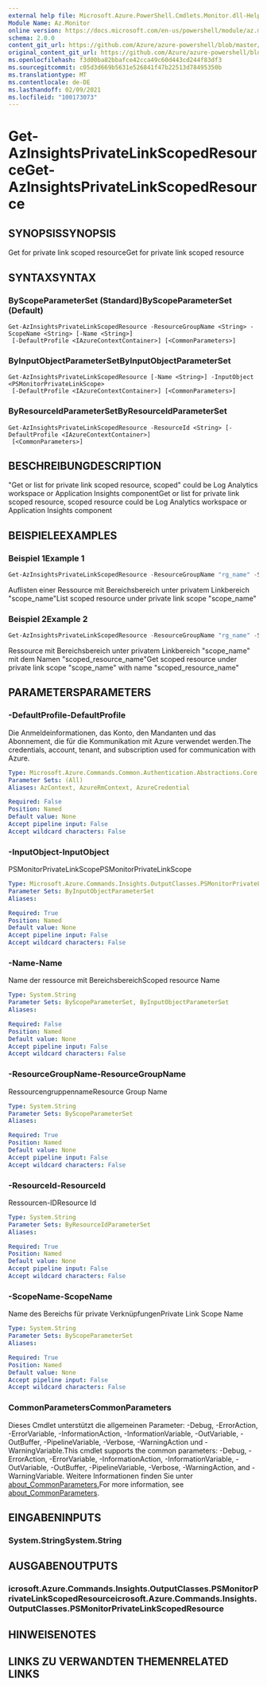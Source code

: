 ```yaml
---
external help file: Microsoft.Azure.PowerShell.Cmdlets.Monitor.dll-Help.xml
Module Name: Az.Monitor
online version: https://docs.microsoft.com/en-us/powershell/module/az.monitor/get-azinsightsprivatelinkscopedresource
schema: 2.0.0
content_git_url: https://github.com/Azure/azure-powershell/blob/master/src/Monitor/Monitor/help/Get-AzInsightsPrivateLinkScopedResource.md
original_content_git_url: https://github.com/Azure/azure-powershell/blob/master/src/Monitor/Monitor/help/Get-AzInsightsPrivateLinkScopedResource.md
ms.openlocfilehash: f3d00ba82bbafce42cca49c60d443cd244f83df3
ms.sourcegitcommit: c05d3d669b5631e526841f47b22513d78495350b
ms.translationtype: MT
ms.contentlocale: de-DE
ms.lasthandoff: 02/09/2021
ms.locfileid: "100173073"
---
```

# <span data-ttu-id="b571d-101">Get-AzInsightsPrivateLinkScopedResource</span><span class="sxs-lookup"><span data-stu-id="b571d-101">Get-AzInsightsPrivateLinkScopedResource</span></span>

## <span data-ttu-id="b571d-102">SYNOPSIS</span><span class="sxs-lookup"><span data-stu-id="b571d-102">SYNOPSIS</span></span>
<span data-ttu-id="b571d-103">Get for private link scoped resource</span><span class="sxs-lookup"><span data-stu-id="b571d-103">Get for private link scoped resource</span></span>

## <span data-ttu-id="b571d-104">SYNTAX</span><span class="sxs-lookup"><span data-stu-id="b571d-104">SYNTAX</span></span>

### <span data-ttu-id="b571d-105">ByScopeParameterSet (Standard)</span><span class="sxs-lookup"><span data-stu-id="b571d-105">ByScopeParameterSet (Default)</span></span>
```
Get-AzInsightsPrivateLinkScopedResource -ResourceGroupName <String> -ScopeName <String> [-Name <String>]
 [-DefaultProfile <IAzureContextContainer>] [<CommonParameters>]
```

### <span data-ttu-id="b571d-106">ByInputObjectParameterSet</span><span class="sxs-lookup"><span data-stu-id="b571d-106">ByInputObjectParameterSet</span></span>
```
Get-AzInsightsPrivateLinkScopedResource [-Name <String>] -InputObject <PSMonitorPrivateLinkScope>
 [-DefaultProfile <IAzureContextContainer>] [<CommonParameters>]
```

### <span data-ttu-id="b571d-107">ByResourceIdParameterSet</span><span class="sxs-lookup"><span data-stu-id="b571d-107">ByResourceIdParameterSet</span></span>
```
Get-AzInsightsPrivateLinkScopedResource -ResourceId <String> [-DefaultProfile <IAzureContextContainer>]
 [<CommonParameters>]
```

## <span data-ttu-id="b571d-108">BESCHREIBUNG</span><span class="sxs-lookup"><span data-stu-id="b571d-108">DESCRIPTION</span></span>
<span data-ttu-id="b571d-109">"Get or list for private link scoped resource, scoped" could be Log Analytics workspace or Application Insights component</span><span class="sxs-lookup"><span data-stu-id="b571d-109">Get or list for private link scoped resource, scoped resource could be Log Analytics workspace or Application Insights component</span></span>

## <span data-ttu-id="b571d-110">BEISPIELE</span><span class="sxs-lookup"><span data-stu-id="b571d-110">EXAMPLES</span></span>

### <span data-ttu-id="b571d-111">Beispiel 1</span><span class="sxs-lookup"><span data-stu-id="b571d-111">Example 1</span></span>
```powershell
Get-AzInsightsPrivateLinkScopedResource -ResourceGroupName "rg_name" -ScopeName "scope_name"
```

<span data-ttu-id="b571d-112">Auflisten einer Ressource mit Bereichsbereich unter privatem Linkbereich "scope_name"</span><span class="sxs-lookup"><span data-stu-id="b571d-112">List scoped resource under private link scope "scope_name"</span></span>

### <span data-ttu-id="b571d-113">Beispiel 2</span><span class="sxs-lookup"><span data-stu-id="b571d-113">Example 2</span></span>
```powershell
Get-AzInsightsPrivateLinkScopedResource -ResourceGroupName "rg_name" -ScopeName "scope_name" -Name "scoped_resource_name"
```

<span data-ttu-id="b571d-114">Ressource mit Bereichsbereich unter privatem Linkbereich "scope_name" mit dem Namen "scoped_resource_name"</span><span class="sxs-lookup"><span data-stu-id="b571d-114">Get scoped resource under private link scope "scope_name" with name "scoped_resource_name"</span></span>

## <span data-ttu-id="b571d-115">PARAMETERS</span><span class="sxs-lookup"><span data-stu-id="b571d-115">PARAMETERS</span></span>

### <span data-ttu-id="b571d-116">-DefaultProfile</span><span class="sxs-lookup"><span data-stu-id="b571d-116">-DefaultProfile</span></span>
<span data-ttu-id="b571d-117">Die Anmeldeinformationen, das Konto, den Mandanten und das Abonnement, die für die Kommunikation mit Azure verwendet werden.</span><span class="sxs-lookup"><span data-stu-id="b571d-117">The credentials, account, tenant, and subscription used for communication with Azure.</span></span>

```yaml
Type: Microsoft.Azure.Commands.Common.Authentication.Abstractions.Core.IAzureContextContainer
Parameter Sets: (All)
Aliases: AzContext, AzureRmContext, AzureCredential

Required: False
Position: Named
Default value: None
Accept pipeline input: False
Accept wildcard characters: False
```

### <span data-ttu-id="b571d-118">-InputObject</span><span class="sxs-lookup"><span data-stu-id="b571d-118">-InputObject</span></span>
<span data-ttu-id="b571d-119">PSMonitorPrivateLinkScope</span><span class="sxs-lookup"><span data-stu-id="b571d-119">PSMonitorPrivateLinkScope</span></span>

```yaml
Type: Microsoft.Azure.Commands.Insights.OutputClasses.PSMonitorPrivateLinkScope
Parameter Sets: ByInputObjectParameterSet
Aliases:

Required: True
Position: Named
Default value: None
Accept pipeline input: False
Accept wildcard characters: False
```

### <span data-ttu-id="b571d-120">-Name</span><span class="sxs-lookup"><span data-stu-id="b571d-120">-Name</span></span>
<span data-ttu-id="b571d-121">Name der ressource mit Bereichsbereich</span><span class="sxs-lookup"><span data-stu-id="b571d-121">Scoped resource Name</span></span>

```yaml
Type: System.String
Parameter Sets: ByScopeParameterSet, ByInputObjectParameterSet
Aliases:

Required: False
Position: Named
Default value: None
Accept pipeline input: False
Accept wildcard characters: False
```

### <span data-ttu-id="b571d-122">-ResourceGroupName</span><span class="sxs-lookup"><span data-stu-id="b571d-122">-ResourceGroupName</span></span>
<span data-ttu-id="b571d-123">Ressourcengruppenname</span><span class="sxs-lookup"><span data-stu-id="b571d-123">Resource Group Name</span></span>

```yaml
Type: System.String
Parameter Sets: ByScopeParameterSet
Aliases:

Required: True
Position: Named
Default value: None
Accept pipeline input: False
Accept wildcard characters: False
```

### <span data-ttu-id="b571d-124">-ResourceId</span><span class="sxs-lookup"><span data-stu-id="b571d-124">-ResourceId</span></span>
<span data-ttu-id="b571d-125">Ressourcen-ID</span><span class="sxs-lookup"><span data-stu-id="b571d-125">Resource Id</span></span>

```yaml
Type: System.String
Parameter Sets: ByResourceIdParameterSet
Aliases:

Required: True
Position: Named
Default value: None
Accept pipeline input: False
Accept wildcard characters: False
```

### <span data-ttu-id="b571d-126">-ScopeName</span><span class="sxs-lookup"><span data-stu-id="b571d-126">-ScopeName</span></span>
<span data-ttu-id="b571d-127">Name des Bereichs für private Verknüpfungen</span><span class="sxs-lookup"><span data-stu-id="b571d-127">Private Link Scope Name</span></span>

```yaml
Type: System.String
Parameter Sets: ByScopeParameterSet
Aliases:

Required: True
Position: Named
Default value: None
Accept pipeline input: False
Accept wildcard characters: False
```

### <span data-ttu-id="b571d-128">CommonParameters</span><span class="sxs-lookup"><span data-stu-id="b571d-128">CommonParameters</span></span>
<span data-ttu-id="b571d-129">Dieses Cmdlet unterstützt die allgemeinen Parameter: -Debug, -ErrorAction, -ErrorVariable, -InformationAction, -InformationVariable, -OutVariable, -OutBuffer, -PipelineVariable, -Verbose, -WarningAction und -WarningVariable.</span><span class="sxs-lookup"><span data-stu-id="b571d-129">This cmdlet supports the common parameters: -Debug, -ErrorAction, -ErrorVariable, -InformationAction, -InformationVariable, -OutVariable, -OutBuffer, -PipelineVariable, -Verbose, -WarningAction, and -WarningVariable.</span></span> <span data-ttu-id="b571d-130">Weitere Informationen finden Sie unter [about_CommonParameters.](http://go.microsoft.com/fwlink/?LinkID=113216)</span><span class="sxs-lookup"><span data-stu-id="b571d-130">For more information, see [about_CommonParameters](http://go.microsoft.com/fwlink/?LinkID=113216).</span></span>

## <span data-ttu-id="b571d-131">EINGABEN</span><span class="sxs-lookup"><span data-stu-id="b571d-131">INPUTS</span></span>

### <span data-ttu-id="b571d-132">System.String</span><span class="sxs-lookup"><span data-stu-id="b571d-132">System.String</span></span>

## <span data-ttu-id="b571d-133">AUSGABEN</span><span class="sxs-lookup"><span data-stu-id="b571d-133">OUTPUTS</span></span>

### <span data-ttu-id="b571d-134">icrosoft.Azure.Commands.Insights.OutputClasses.PSMonitorPrivateLinkScopedResource</span><span class="sxs-lookup"><span data-stu-id="b571d-134">icrosoft.Azure.Commands.Insights.OutputClasses.PSMonitorPrivateLinkScopedResource</span></span>

## <span data-ttu-id="b571d-135">HINWEISE</span><span class="sxs-lookup"><span data-stu-id="b571d-135">NOTES</span></span>

## <span data-ttu-id="b571d-136">LINKS ZU VERWANDTEN THEMEN</span><span class="sxs-lookup"><span data-stu-id="b571d-136">RELATED LINKS</span></span>
